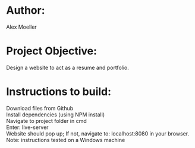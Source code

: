 # Author: 
Alex Moeller
# Project Objective: 
Design a website to act as a resume and portfolio.
# Instructions to build:
  Download files from Github\
  Install dependencies (using NPM install)\
  Navigate to project folder in cmd\
  Enter: live-server\
  Website should pop up; If not, navigate to: localhost:8080 in your browser.\
  Note: instructions tested on a Windows machine
